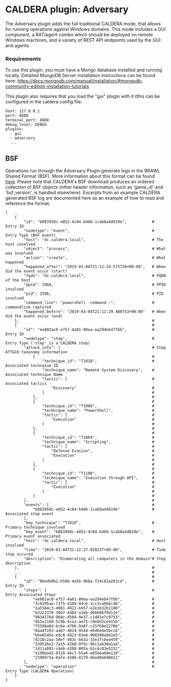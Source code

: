 # CALDERA plugin: Adversary

The Adversary plugin adds the full traditional CALDERA mode, that allows for running
operations against Windows domains. This mode includes a GUI component, a RAT/agent combo
which should be deployed on remote Windows machines, and a variety of REST API endpoints 
used by the GUI and agents. 

### Requirements

To use this plugin, you must have a Mongo database installed and running locally.
Detailed MongoDB Server installation instructions can be found here: 
https://docs.mongodb.com/manual/installation/#mongodb-community-edition-installation-tutorials

This plugin also requires that you load the "gui" plugin with it (this can be configured in the caldera config file:

``` 
host: 127.0.0.1
port: 8888
terminal_port: 8880
debug_level: DEBUG
plugins:
  - gui
  - adversary
  ...
```


## BSF
Operations run through the Adversary Plugin generate logs in the BRAWL Shared Format (BSF). More information about 
this format can be found <a href="https://github.com/mitre/brawl-public-game-001#bsf">here</a>. Please note 
that CALDERA's BSF download produces an ordered collection of BSF objects (other header information, such as 'game_id' 
and 'bsf_version', is handled elsewhere). Excerpts from an example CALDERA generated BSF log are documented here as an 
example of how to read and reference the format.
```
[
    {
        "id": "b083958c-e052-4c04-b466-1cab8a4d819e",           # Entry ID 
        "nodetype": "event",                                    # Entry Type (BSF event)
        "host": "dc.caldera.local",                             # The host involved
        "object": "process",                                    # What was involved
        "action": "create",                                     # What happened
        "happened_after": "2019-03-04T21:12:24.575720+00:00",   # When did the event occur (start)
        "fqdn": "dc.caldera.local",                             # FQDN of the host
        "ppid": 2968,                                           # PPID involved
        "pid": 2596,                                            # PID involved
        "command_line": "powershell -command -",                # commandline captured
        "happened_before": "2019-03-04T21:12:29.480753+00:00"   # When did the event occur (end)
    },                                                          #
    {                                                           #
        "id": "ee802ac0-e757-4a81-80ea-ea294eb47f6b",           # Entry ID 
        "nodetype": "step",                                     # Entry Type ('step' is a CALDERA step)
        "attack_info": [                                        # Step ATT&CK taxonomy information
            {                                                   #
                "technique_id": "T1018",                        # Associated technqiue ID
                "technique_name": "Remote System Discovery",    # Associated technique Name
                "tactic": [                                     # Associated tactics
                    "Discovery"                                 #
                ]                                               #
            },                                                  #
            {                                                   #
                "technique_id": "T1086",                        #
                "technique_name": "PowerShell",                 #
                "tactic": [                                     #
                    "Execution"                                 #
                ]                                               #
            },                                                  #
            {                                                   #
                "technique_id": "T1064",                        #
                "technique_name": "Scripting",                  #
                "tactic": [                                     #
                    "Defense Evasion",                          #
                    "Execution"                                 #
                ]                                               #
            },                                                  #
            {                                                   #
                "technique_id": "T1106",                        #
                "technique_name": "Execution through API",      #
                "tactic": [                                     #
                    "Execution"                                 #
                ]                                               #
            }                                                   #
        ],                                                      #
        "events": [                                             #
            "b083958c-e052-4c04-b466-1cab8a4d819e"              # Associated step event
        ],
        "key_technique": "T1018",                               # Primary technique involved
        "key_event": "b083958c-e052-4c04-b466-1cab8a4d819e",    # Primary event associated
        "host": "dc.caldera.local",                             # Host involved
        "time": "2019-03-04T21:12:27.028237+00:00",             # Time step occured
        "description": "Enumerating all computers in the domain"# Step description
    },                                                          #
    ...                                                         #
    {                                                           #
        "id": "8bedb0b2-b566-4a5b-9b0a-f24c81a262cd",           # Entry ID
        "steps": [                                              # Entry Associated Steps
            "ee802ac0-e757-4a81-80ea-ea294eb47f6b",             #
            "3c9395ae-71f5-4109-94cb-1cc3ca0b6cdb",             #
            "1a5584c3-4081-4922-b957-e2e1b32b1180",             #
            "b3223370-30d7-4484-a18e-d6668bf8d11e",             #
            "9934276d-968c-4584-9e37-c1d81e7c0753",             #
            "db1e2188-5c9b-4ca1-aef5-c9e0d2ce415b",             #
            "f5598a0d-6c0e-4766-9a8f-c25f69e2270b",             #
            "0aa4f283-aa07-4024-9544-e64644e5bcc6",             #
            "bbe654be-edc8-4823-83e6-908380abb1e5",             #
            "d218c2aa-50ef-483c-b63a-33e1fcbee459",             #
            "330526e2-7a15-42b8-9f9c-9bc1ab30a1ad",             #
            "1d11a093-c4eb-4388-865a-b1c4c83e5152",             #
            "a196bad2-8310-4bc7-b5a6-e85b6a60e110",             #
            "2390973a-0afe-4206-8179-6bed0e8d6651"              #   
        ],                                                      #
        "nodetype": "operation"                                 # Entry Type (CALDERA Operation)
    }
]
```